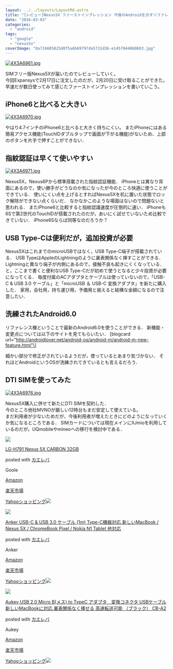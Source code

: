 ```yaml
---
layout: ../../layouts/LayoutMd.astro
title: "[レビュー]Nexus5X ファーストインプレッション 今後のAndroidを示すリファレンス機"
date: "2016-03-03"
categories: 
  - "android"
tags: 
  - "google"
  - "nexus5x"
coverImage: "0a716685825d0f5a6b69797da5731d36-e1457044060603.jpg"
---
```


[![4X3A6961.jpg](images/25212967945_3520335f07_b.jpg)](https://www.flickr.com/photos/mizuka123/25212967945/in/album-72157664303517549/ "4X3A6961.jpg")
<script async src="//embedr.flickr.com/assets/client-code.js" charset="utf-8"></script>

 SIMフリー版Nexus5Xが届いたのでレビューしていく。  
今回Expansysで2月17日に注文したのだが、2月20日に受け取ることができた。  
早速だが数日使ってみて感じたファーストインプレッションを書いていこう。

## iPhone6と比べると大きい

[![4X3A6970.jpg](images/25094724672_d76eda431d_b.jpg)](https://www.flickr.com/photos/mizuka123/25094724672/in/album-72157664303517549/ "4X3A6970.jpg")
<script async src="//embedr.flickr.com/assets/client-code.js" charset="utf-8"></script>

 やはり4.7インチのiPhone6と比べると大きく持ちにくい。 またiPhoneにはある簡易アクセス機能(TouchIDダブルタップで画面が下がる機能)がないため、上部のボタンを片手で押すことができない．

## 指紋認証は早くて使いやすい

[![4X3A6971.jpg](images/25212998535_bf0334e3a6_b.jpg)](https://www.flickr.com/photos/mizuka123/25212998535/in/album-72157664303517549/ "4X3A6971.jpg")
<script async src="//embedr.flickr.com/assets/client-code.js" charset="utf-8"></script>

 Nexus5X，Nexus6Pから標準搭載された指紋認証機能． iPhoneとは異なり背面にあるので，使い勝手がどうなのか気になったが今のところ快適に使うことができている． 使いにくい点を上げるとすればNexus5Xを机に置いた状態でロック解除ができない点くらいだ． なかなかこのような場面はないので問題ないと思われる． またiPhone6と比較すると指紋認識速度が圧倒的に速い． iPhoneも6Sで第2世代のTouchIDが搭載されたのだが，あいにく試せていないため比較できていない． iPhone6Sならば同等なのだろうか？

## USB Type-Cは便利だが，追加投資が必要

Nexus5XはこれまでのmicroUSBではなく，USB Type-C端子が搭載されている． USB TypeはAppleのLightningのように裏表関係なく挿すことができる． Lightningと異なり端子が内側にあるので，接触不良も起きにくくなっている． と，ここまで書くと便利なUSB Type-Cだが初めて使うとなると少々投資が必要になってくる． 毎度付属のACアダプタとケーブルは使っていないので，「USB-C & USB 3.0 ケーブル」と「microUSB ＆ USB-C 変換アダプタ」を新たに購入した． 家用，会社用，持ち運び用，予備用と揃えると結構な金額になるので注意したい．

## 洗練されたAndroid6.0

リファレンス機ということで最新のAndroid6.0を使うことができる． 新機能・変更点については以下のサイトを見てもらいたい． \[blogcard url="http://androidlover.net/android-os/android-m/android-m-new-feature.html"\]

細かい部分で修正がされているようだが，使っているとあまり気づかない． それほどAndroidというOSが洗練されてきているとも言えるだろう．

## DTI SIMを使ってみた

[![4X3A6976.jpg](images/25119790441_04f52b804a_b.jpg)](https://www.flickr.com/photos/mizuka123/25119790441/in/album-72157664303517549/ "4X3A6976.jpg")
<script async src="//embedr.flickr.com/assets/client-code.js" charset="utf-8"></script>

 Nexus5X購入に併せて新たにDTI SIMを契約した．  
今のところ他社MVNOが厳しい12時台もまだ安定して使えている。  
まだ利用者が少ないためだが、今後利用者が増えたときにどのようになっていくか気になるところである． SIMカードについては現在メインにIIJmioを利用しているのだが，UQmobileやmineoへの移行を検討中である．

[![](images/21G6Yao4RbL._SL160_.jpg)](https://www.amazon.co.jp/exec/obidos/ASIN/B017P0HH7Q/mizuka123-22/ref=nosim/)

[LG-H791 Nexus 5X CARBON 32GB](https://www.amazon.co.jp/exec/obidos/ASIN/B017P0HH7Q/mizuka123-22/ref=nosim/)

posted with [カエレバ](http://kaereba.com)

Goole

[Amazon](http://www.amazon.co.jp/gp/search?keywords=LG-H791%20%20Nexus%205X%20CARBON%2032GB&__mk_ja_JP=%83J%83%5E%83J%83i&tag=mizuka123-22)

[楽天市場](http://hb.afl.rakuten.co.jp/hgc/032b53ee.4b34c5ee.0f4a541e.f440145e/?pc=http%3A%2F%2Fsearch.rakuten.co.jp%2Fsearch%2Fmall%2FLG-H791%2520%2520Nexus%25205X%2520CARBON%252032GB%2F-%2Ff.1-p.1-s.1-sf.0-st.A-v.2%3Fx%3D0%26scid%3Daf_ich_link_urltxt%26m%3Dhttp%3A%2F%2Fm.rakuten.co.jp%2F)

[Yahooショッピング![](//ad.jp.ap.valuecommerce.com/servlet/gifbanner?sid=3066752&pid=881990642)](//ck.jp.ap.valuecommerce.com/servlet/referral?sid=3066752&pid=881990642&vc_url=http%3A%2F%2Fsearch.shopping.yahoo.co.jp%2Fsearch%3Fp%3DLG-H791%2520%2520Nexus%25205X%2520CARBON%252032GB)

[![](images/31vyvqM-D9L._SL160_.jpg)](https://www.amazon.co.jp/exec/obidos/ASIN/B0119RLTN4/mizuka123-22/ref=nosim/)

[Anker USB-C & USB 3.0 ケーブル (1m) Type-C機器対応 新しいMacBook / Nexus 5X / ChromeBook Pixel / Nokia N1 Tablet 他対応](https://www.amazon.co.jp/exec/obidos/ASIN/B0119RLTN4/mizuka123-22/ref=nosim/)

posted with [カエレバ](http://kaereba.com)

Anker

[Amazon](http://www.amazon.co.jp/gp/search?keywords=Anker%20USB-C%20&__mk_ja_JP=%83J%83%5E%83J%83i&tag=mizuka123-22)

[楽天市場](http://hb.afl.rakuten.co.jp/hgc/032b53ee.4b34c5ee.0f4a541e.f440145e/?pc=http%3A%2F%2Fsearch.rakuten.co.jp%2Fsearch%2Fmall%2FAnker%2520USB-C%2520%2F-%2Ff.1-p.1-s.1-sf.0-st.A-v.2%3Fx%3D0%26scid%3Daf_ich_link_urltxt%26m%3Dhttp%3A%2F%2Fm.rakuten.co.jp%2F)

[Yahooショッピング![](//ad.jp.ap.valuecommerce.com/servlet/gifbanner?sid=3066752&pid=881990642)](//ck.jp.ap.valuecommerce.com/servlet/referral?sid=3066752&pid=881990642&vc_url=http%3A%2F%2Fsearch.shopping.yahoo.co.jp%2Fsearch%3Fp%3DAnker%2520USB-C%2520)

[![](images/41ErnwzvQfL._SL160_.jpg)](https://www.amazon.co.jp/exec/obidos/ASIN/B0131XLUJM/mizuka123-22/ref=nosim/)

[Aukey USB 2.0 Micro B(メス) to TypeC アダプタ　変換コネクタ USBケーブル 新しいMacBookに対応 裏表関係なく挿せる 高速転送可能 （ブラック） CB-A2](https://www.amazon.co.jp/exec/obidos/ASIN/B0131XLUJM/mizuka123-22/ref=nosim/)

posted with [カエレバ](http://kaereba.com)

Aukey

[Amazon](http://www.amazon.co.jp/gp/search?keywords=Aukey%20USB%202.0%20Micro%20B%28%83%81%83X%29%20to%20TypeC%20%83A%83_%83v%83%5E%81%40%95%CF%8A%B7%83R%83l%83N%83%5E%20USB%83P%81%5B%83u%83%8B%20%90V%82%B5%82%A2MacBook%82%C9%91%CE%89%9E%20%97%A0%95%5C%8A%D6%8CW%82%C8%82%AD%91%7D%82%B9%82%E9%20%8D%82%91%AC%93%5D%91%97%89%C2%94%5C%20%81i%83u%83%89%83b%83N%81j%20CB-A2&__mk_ja_JP=%83J%83%5E%83J%83i&tag=mizuka123-22)

[楽天市場](http://hb.afl.rakuten.co.jp/hgc/032b53ee.4b34c5ee.0f4a541e.f440145e/?pc=http%3A%2F%2Fsearch.rakuten.co.jp%2Fsearch%2Fmall%2FAukey%2520USB%25202.0%2520Micro%2520B%2528%25E3%2583%25A1%25E3%2582%25B9%2529%2520to%2520TypeC%2520%25E3%2582%25A2%25E3%2583%2580%25E3%2583%2597%25E3%2582%25BF%25E3%2580%2580%25E5%25A4%2589%25E6%258F%259B%25E3%2582%25B3%25E3%2583%258D%25E3%2582%25AF%25E3%2582%25BF%2520USB%25E3%2582%25B1%25E3%2583%25BC%25E3%2583%2596%25E3%2583%25AB%2520%25E6%2596%25B0%25E3%2581%2597%25E3%2581%2584MacBook%25E3%2581%25AB%25E5%25AF%25BE%25E5%25BF%259C%2520%25E8%25A3%258F%25E8%25A1%25A8%25E9%2596%25A2%25E4%25BF%2582%25E3%2581%25AA%25E3%2581%258F%25E6%258C%25BF%25E3%2581%259B%25E3%2582%258B%2520%25E9%25AB%2598%25E9%2580%259F%25E8%25BB%25A2%25E9%2580%2581%25E5%258F%25AF%25E8%2583%25BD%2520%25EF%25BC%2588%25E3%2583%2596%25E3%2583%25A9%25E3%2583%2583%25E3%2582%25AF%25EF%25BC%2589%2520CB-A2%2F-%2Ff.1-p.1-s.1-sf.0-st.A-v.2%3Fx%3D0%26scid%3Daf_ich_link_urltxt%26m%3Dhttp%3A%2F%2Fm.rakuten.co.jp%2F)

[Yahooショッピング![](//ad.jp.ap.valuecommerce.com/servlet/gifbanner?sid=3066752&pid=881990642)](//ck.jp.ap.valuecommerce.com/servlet/referral?sid=3066752&pid=881990642&vc_url=http%3A%2F%2Fsearch.shopping.yahoo.co.jp%2Fsearch%3Fp%3DAukey%2520USB%25202.0%2520Micro%2520B%2528%25E3%2583%25A1%25E3%2582%25B9%2529%2520to%2520TypeC%2520%25E3%2582%25A2%25E3%2583%2580%25E3%2583%2597%25E3%2582%25BF%25E3%2580%2580%25E5%25A4%2589%25E6%258F%259B%25E3%2582%25B3%25E3%2583%258D%25E3%2582%25AF%25E3%2582%25BF%2520USB%25E3%2582%25B1%25E3%2583%25BC%25E3%2583%2596%25E3%2583%25AB%2520%25E6%2596%25B0%25E3%2581%2597%25E3%2581%2584MacBook%25E3%2581%25AB%25E5%25AF%25BE%25E5%25BF%259C%2520%25E8%25A3%258F%25E8%25A1%25A8%25E9%2596%25A2%25E4%25BF%2582%25E3%2581%25AA%25E3%2581%258F%25E6%258C%25BF%25E3%2581%259B%25E3%2582%258B%2520%25E9%25AB%2598%25E9%2580%259F%25E8%25BB%25A2%25E9%2580%2581%25E5%258F%25AF%25E8%2583%25BD%2520%25EF%25BC%2588%25E3%2583%2596%25E3%2583%25A9%25E3%2583%2583%25E3%2582%25AF%25EF%25BC%2589%2520CB-A2)
